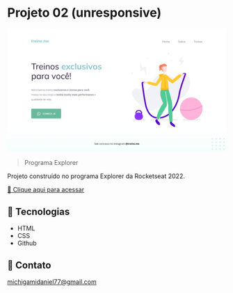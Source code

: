 # Projeto 02 (unresponsive)

![preview](./.github/preview.png)

> Programa Explorer

Projeto construído no programa Explorer da Rocketseat 2022.

[🔗 Clique aqui para acessar](https://kyochi7.github.io/projeto-web-2/)

## 🧰 Tecnologias

- HTML
- CSS
- Github

## 📧 Contato

michigamidaniel77@gmail.com
